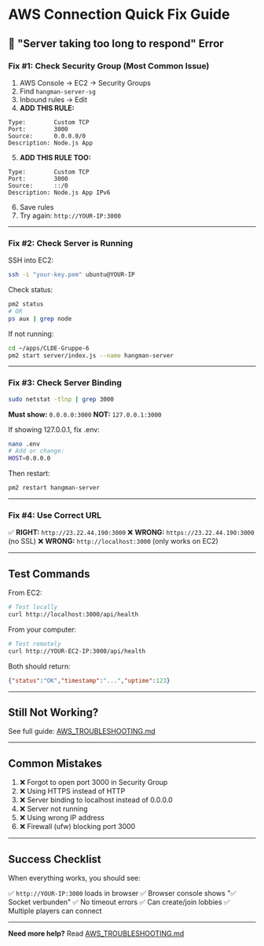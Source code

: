 # AWS Connection Quick Fix Guide

## 🚨 "Server taking too long to respond" Error

### Fix #1: Check Security Group (Most Common Issue)

1. AWS Console → EC2 → Security Groups
2. Find `hangman-server-sg`
3. Inbound rules → Edit
4. **ADD THIS RULE:**

```
Type:        Custom TCP
Port:        3000
Source:      0.0.0.0/0
Description: Node.js App
```

5. **ADD THIS RULE TOO:**

```
Type:        Custom TCP
Port:        3000
Source:      ::/0
Description: Node.js App IPv6
```

6. Save rules
7. Try again: `http://YOUR-IP:3000`

---

### Fix #2: Check Server is Running

SSH into EC2:
```bash
ssh -i "your-key.pem" ubuntu@YOUR-IP
```

Check status:
```bash
pm2 status
# OR
ps aux | grep node
```

If not running:
```bash
cd ~/apps/CLDE-Gruppe-6
pm2 start server/index.js --name hangman-server
```

---

### Fix #3: Check Server Binding

```bash
sudo netstat -tlnp | grep 3000
```

**Must show:** `0.0.0.0:3000`
**NOT:** `127.0.0.1:3000`

If showing 127.0.0.1, fix .env:
```bash
nano .env
# Add or change:
HOST=0.0.0.0
```

Then restart:
```bash
pm2 restart hangman-server
```

---

### Fix #4: Use Correct URL

✅ **RIGHT:** `http://23.22.44.190:3000`
❌ **WRONG:** `https://23.22.44.190:3000` (no SSL)
❌ **WRONG:** `http://localhost:3000` (only works on EC2)

---

## Test Commands

From EC2:
```bash
# Test locally
curl http://localhost:3000/api/health
```

From your computer:
```bash
# Test remotely
curl http://YOUR-EC2-IP:3000/api/health
```

Both should return:
```json
{"status":"OK","timestamp":"...","uptime":123}
```

---

## Still Not Working?

See full guide: [AWS_TROUBLESHOOTING.md](./AWS_TROUBLESHOOTING.md)

---

## Common Mistakes

1. ❌ Forgot to open port 3000 in Security Group
2. ❌ Using HTTPS instead of HTTP
3. ❌ Server binding to localhost instead of 0.0.0.0
4. ❌ Server not running
5. ❌ Using wrong IP address
6. ❌ Firewall (ufw) blocking port 3000

---

## Success Checklist

When everything works, you should see:

✅ `http://YOUR-IP:3000` loads in browser
✅ Browser console shows "✅ Socket verbunden"
✅ No timeout errors
✅ Can create/join lobbies
✅ Multiple players can connect

---

**Need more help?** Read [AWS_TROUBLESHOOTING.md](./AWS_TROUBLESHOOTING.md)
